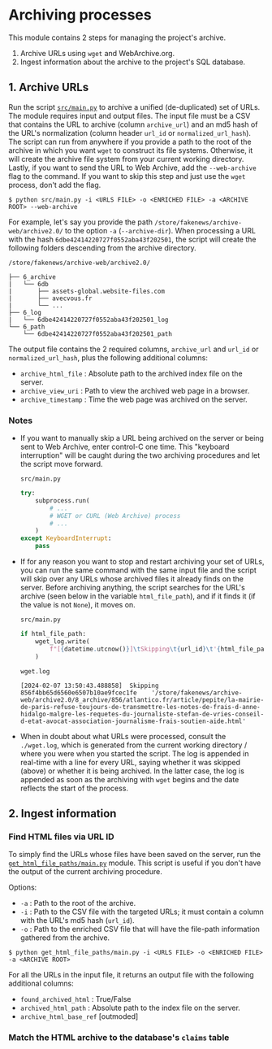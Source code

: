 # Archiving processes

This module contains 2 steps for managing the project's archive.

1. Archive URLs using `wget` and WebArchive.org.
2. Ingest information about the archive to the project's SQL database.

## 1. Archive URLs

Run the script [`src/main.py`](src/main.py) to archive a unified (de-duplicated) set of URLs. The module requires input and output files. The input file must be a CSV that contains the URL to archive (column `archive_url`) and an md5 hash of the URL's normalization (column header `url_id` or `normalized_url_hash`). The script can run from anywhere if you provide a path to the root of the archive in which you want `wget` to construct its file systems. Otherwise, it will create the archive file system from your current working directory. Lastly, if you want to send the URL to Web Archive, add the `--web-archive` flag to the command. If you want to skip this step and just use the `wget` process, don't add the flag.

```console
$ python src/main.py -i <URLS FILE> -o <ENRICHED FILE> -a <ARCHIVE ROOT> --web-archive
```

For example, let's say you provide the path `/store/fakenews/archive-web/archive2.0/` to the option `-a` (`--archive-dir`). When processing a URL with the hash `6dbe42414220727f0552aba43f202501`, the script will create the following folders descending from the archive directory.

`/store/fakenews/archive-web/archive2.0/`

```
├── 6_archive
|   └── 6db
|       ├── assets-global.website-files.com
|       ├── avecvous.fr
|       └── ...
├── 6_log
|   └── 6dbe42414220727f0552aba43f202501_log
└── 6_path
    └── 6dbe42414220727f0552aba43f202501_path
```

The output file contains the 2 required columns, `archive_url` and `url_id` or `normalized_url_hash`, plus the following additional columns:

- `archive_html_file` : Absolute path to the archived index file on the server.
- `archive_view_uri` : Path to view the archived web page in a browser.
- `archive_timestamp` : Time the web page was archived on the server.

### Notes

- If you want to manually skip a URL being archived on the server or being sent to Web Archive, enter control-C one time. This "keyboard interruption" will be caught during the two archiving procedures and let the script move forward.

  `src/main.py`

  ```python
  try:
      subprocess.run(
          # ...
          # WGET or CURL (Web Archive) process
          # ...
      )
  except KeyboardInterrupt:
      pass
  ```

- If for any reason you want to stop and restart archiving your set of URLs, you can run the same command with the same input file and the script will skip over any URLs whose archived files it already finds on the server. Before archiving anything, the script searches for the URL's archive (seen below in the variable `html_file_path`), and if it finds it (if the value is not `None`), it moves on.

  `src/main.py`

  ```python
  if html_file_path:
      wget_log.write(
          f"[{datetime.utcnow()}]\tSkipping\t{url_id}\t'{html_file_path}'\n"
      )
  ```

  `wget.log`

  ```log
  [2024-02-07 13:50:43.488858]	Skipping	856f4bb65d6560e6507b10ae9fcec1fe	'/store/fakenews/archive-web/archive2.0/8_archive/856/atlantico.fr/article/pepite/la-mairie-de-paris-refuse-toujours-de-transmettre-les-notes-de-frais-d-anne-hidalgo-malgre-les-requetes-du-journaliste-stefan-de-vries-conseil-d-etat-avocat-association-journalisme-frais-soutien-aide.html'

  ```

- When in doubt about what URLs were processed, consult the `./wget.log`, which is generated from the current working directory / where you were when you started the script. The log is appended in real-time with a line for every URL, saying whether it was skipped (above) or whether it is being archived. In the latter case, the log is appended as soon as the archiving with `wget` begins and the date reflects the start of the process.

## 2. Ingest information

### Find HTML files via URL ID

To simply find the URLs whose files have been saved on the server, run the [`get_html_file_paths/main.py`](get_html_file_paths/main.py) module. This script is useful if you don't have the output of the current archiving procedure.

Options:

- `-a` : Path to the root of the archive.
- `-i` : Path to the CSV file with the targeted URLs; it must contain a column with the URL's md5 hash (`url_id`).
- `-o` : Path to the enriched CSV file that will have the file-path information gathered from the archive.

```console
$ python get_html_file_paths/main.py -i <URLS FILE> -o <ENRICHED FILE> -a <ARCHIVE ROOT>
```

For all the URLs in the input file, it returns an output file with the following additional columns:

- `found_archived_html` : True/False
- `archived_html_path` : Absolute path to the index file on the server.
- `archive_html_base_ref` [outmoded]

### Match the HTML archive to the database's `claims` table
